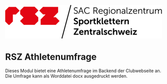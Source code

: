 ![Regionalzentrum Sportklettern Zentralschweiz](docs/rsz-logo.png?raw=true "Regionalzentrum Sportklettern Zentralschweiz")


# RSZ Athletenumfrage

Dieses Modul bietet eine Athletenumfrage im Backend der Clubwebseite an. Die Umfrage kann als Worddatei docx ausgedruckt werden.
